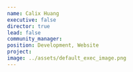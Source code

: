 ```yaml
---
name: Calix Huang
executive: false
director: true
lead: false
community_manager:
position: Development, Website
project:  
image: ../assets/default_exec_image.png
---
```


